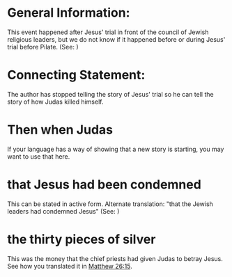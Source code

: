 
# General Information:
This event happened after Jesus' trial in front of the council of Jewish religious leaders, but we do not know if it happened before or during Jesus' trial before Pilate. (See: )

# Connecting Statement:
The author has stopped telling the story of Jesus' trial so he can tell the story of how Judas killed himself.

# Then when Judas
If your language has a way of showing that a new story is starting, you may want to use that here.

# that Jesus had been condemned
This can be stated in active form. Alternate translation: "that the Jewish leaders had condemned Jesus" (See: )

# the thirty pieces of silver
This was the money that the chief priests had given Judas to betray Jesus. See how you translated it in [Matthew 26:15](../26/15.md).